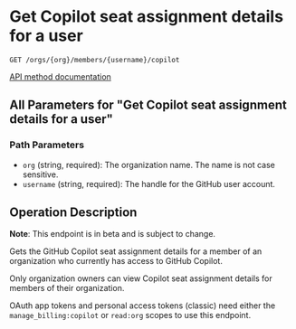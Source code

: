 # Get Copilot seat assignment details for a user

`GET /orgs/{org}/members/{username}/copilot`

[API method documentation](https://docs.github.com/rest/copilot/copilot-user-management#get-copilot-seat-assignment-details-for-a-user)

## All Parameters for "Get Copilot seat assignment details for a user"

### Path Parameters

- `org` (string, required): The organization name. The name is not case sensitive.
- `username` (string, required): The handle for the GitHub user account.

## Operation Description

**Note**: This endpoint is in beta and is subject to change.

Gets the GitHub Copilot seat assignment details for a member of an organization who currently has access to GitHub Copilot.

Only organization owners can view Copilot seat assignment details for members of their organization.

OAuth app tokens and personal access tokens (classic) need either the `manage_billing:copilot` or `read:org` scopes to use this endpoint.
